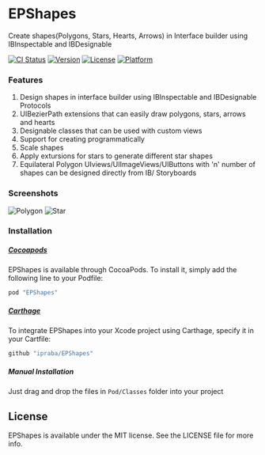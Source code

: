# EPShapes

Create shapes(Polygons, Stars, Hearts, Arrows) in Interface builder using IBInspectable and IBDesignable 

[![CI Status](http://img.shields.io/travis/ipraba/EPShapes.svg?style=flat)](https://travis-ci.org/ipraba/EPContactsPicker)
[![Version](https://img.shields.io/cocoapods/v/EPShapes.svg?style=flat)](http://cocoapods.org/pods/EPShapes)
[![License](https://img.shields.io/cocoapods/l/EPShapes.svg?style=flat)](http://cocoapods.org/pods/EPShapes)
[![Platform](https://img.shields.io/cocoapods/p/EPShapes.svg?style=flat)](http://cocoapods.org/pods/EPShapes)

### Features 

1. Design shapes in interface builder using IBInspectable and IBDesignable Protocols
2. UIBezierPath extensions that can easily draw polygons, stars, arrows and hearts
3. Designable classes that can be used with custom views
4. Support for creating programmatically
5. Scale shapes
6. Apply extursions for stars to generate different star shapes
7. Equilateral Polygon UIviews/UIImageViews/UIButtons with 'n' number of shapes can be designed directly from IB/ Storyboards


### Screenshots

![Polygon](https://raw.githubusercontent.com/ipraba/EPShapes/master/Screenshots/Polygon.gif)
![Star](https://raw.githubusercontent.com/ipraba/EPShapes/master/Screenshots/Star.gif)


### Installation

##### [Cocoapods](http://cocoapods.org)

EPShapes is available through CocoaPods. To install it, simply add the following line to your Podfile:
```ruby
pod "EPShapes"
```

##### [Carthage](https://github.com/Carthage/Carthage#if-youre-building-for-ios)

To integrate EPShapes into your Xcode project using Carthage, specify it in your Cartfile:
```ruby
github "ipraba/EPShapes"
```

##### Manual Installation

Just drag and drop the files in `Pod/Classes` folder into your project


## License

EPShapes is available under the MIT license. See the LICENSE file for more info.
